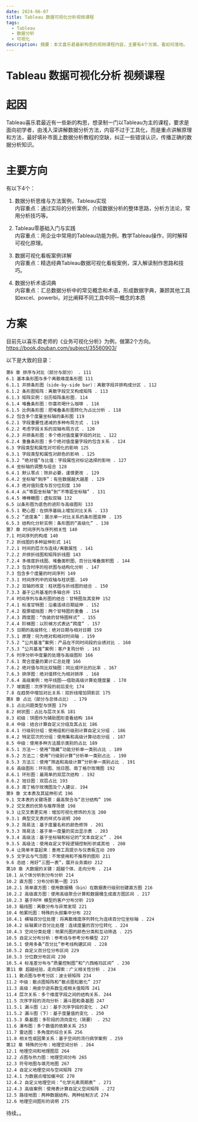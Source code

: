 ```yaml
---
date: 2024-06-07
title: Tableau 数据可视化分析视频课程
tags:
  - Tableau
  - 数据分析
  - 可视化
description: 摘要：本文喜乐君最新构思的视频课程内容，主要有4个方面，看如何落地。
---
```


# Tableau 数据可视化分析 视频课程
# 起因  

Tableau喜乐君最近有一些新的构思，想录制一门以Tableau为主的课程，要求是面向初学者，由浅入深讲解数据分析方法，内容不过于工具化，而是重点讲解原理和方法，最好填补市面上数据分析教程的空缺，纠正一些错误认识，传播正确的数据分析知识。


# 主要方向

有以下4个：

1. 数据分析思维与方法案例，Tableau实现  
内容重点：通过实际的分析案例，介绍数据分析的整体思路，分析方法论，常用分析技巧等。  

2. Tableau零基础入门与实践  
内容重点：用企业中常用的Tableau功能为例，教学Tableau操作，同时解释可视化原理。  

3. 数据可视化看板案例详解  
内容重点：精选经典Tableau数据可视化看板案例，深入解读制作思路和技巧。  

4. 数据分析术语词典  
内容重点：汇总数据分析中的常见概念和术语，形成数据字典，兼顾其他工具如excel、powerbi，对比阐释不同工具中同一概念的本质  


# 方案

目前先以喜乐君老师的《业务可视化分析》为例，做第2个方向。  
https://book.douban.com/subject/35560903/

以下是大致的目录：

```
第6 章 排序与对比（部分与部分） . 111
6.1 基本条形图与多个离散维度条形图 111
6.1.1 并排条形图（side-by-side bar）：离散字段并排构成分区 . 112
6.1.2 条形图矩阵：离散字段交叉构成矩阵 . 113
6.1.3 矩阵实例：日历矩阵条形图. 114
6.1.4 堆叠条形图：你喜欢喝什么咖啡 . 116
6.1.5 比例条形图：把堆叠条形图转化为占比分析 . 118
6.2 包含多个度量坐标轴的条形图 119
6.2.1 字段重要性递减的多种布局方式 . 119
6.2.2 考虑字段关系的双轴布局方式 . 120
6.2.3 并排条形图：多个绝对值度量字段的对比 . 122
6.2.4 重叠条形图：多个绝对值度量字段的包含关系 . 124
6.3 字段类型和属性对可视化的影响 125
6.3.1 字段类型和属性对颜色的影响 . 125
6.3.2 “绝对值”与比值：字段属性对标记选择的影响 . 127
6.4 坐标轴的调整与组合 128
6.4.1 默认零点：除非必要，谨慎更改 . 129
6.4.2 坐标轴“倒序”：有些数据越大越差 . 129
6.4.3 绝对值刻度与百分位刻度 130
6.4.4 从“等距坐标轴”到“不等距坐标轴” . 131
6.4.5 棒棒糖图：虚拟双轴 132
6.5 以条形图为底色的进阶与高级图形 133
6.5.1 靶心图：在排序基础上增加对比关系 . 133
6.5.2 “进度条”：展示单一对比关系的条形图变种 . 135
6.5.3 结构化分析实例：条形图的“高级化” . 138
第7 章 时间序列与序列相关性 140
7.1 时间序列的构成 140
7.2 折线图的多种延伸形式 141
7.2.1 时间的层次与连续/离散属性 . 141
7.2.2 并排折线图和矩阵折线图 143
7.2.4 多维度折线图、堆叠面积图、百分比堆叠面积图 . 144
7.2.3 包含时序的柱状图与结构化分析 . 147
7.3 包含多个度量的时间序列 149
7.3.1 时间序列中的双轴与柱状图. 149
7.3.2 双轴的改变：柱状图与折线图的结合 . 150
7.3.3 基于公共基准的多轴合并 151
7.4 时间序列与条形图的结合：甘特图及其变种 152
7.4.1 标准甘特图：沿着连续日期延伸 . 152
7.4.2 股票蜡烛图：两个甘特图的重叠 . 154
7.4.3 跨度图：“伪装的甘特图样式” . 155
7.4.4 阶梯图：以阶梯方式表达“跨度” . 157
7.5 日期的高级转化：绝对日期与相对日期 159
7.5.1 原理：何为绝对和相对时间轴 . 159
7.5.2 “公共基准”案例：产品在不同时间段的业绩对比 . 160
7.5.3 “公共基准”案例：客户复购分析 . 163
7.6 时序分析中度量的处理与高级图形 166
7.6.1 聚合度量的累计汇总处理 166
7.6.2 绝对值与同比双轴图：同比或环比的比率 . 167
7.6.3 排序图：绝对值转化为相对排序 . 168
7.6.4 高级案例：地平线图——借助高级计算处理度量 . 170
7.7 坡面图：次序字段的前后变化 174
7.8 在趋势中增加对比关系：双折线增加阴影区 175
第8 章 占比（部分与总体占比） . 179
8.1 占比问题类型与饼图 179
8.2 树状图：占比与层次关系 181
8.3 初级：饼图作为辅助图形查看结构 184
8.4 中级：结合计算自定义分组及其占比 186
8.4.1 行级别分组：使用组和行级别计算自定义分组 . 186
8.4.2 特定层次的分组：使用集和高级计算动态分组 . 187
8.5 中级：使用多种方法展示类别的占比 189
8.5.1 方法一：使用“隐藏”功能分析单一类别占比 . 189
8.5.2 方法二：使用“行级别计算”分析单一类别占比 . 190
8.5.3 方法三：使用“筛选和高级计算”分析单一类别占比 . 191
8.6 高级图形：环形图、旭日图、南丁格尔玫瑰图 192
8.6.1 环形图：最简单的双层次结构 . 192
8.6.2 旭日图：双层占比 193
8.6.3 南丁格尔玫瑰图及个人建议. 194
第9 章 文本表及其延伸形式 196
9.1 文本表的关键场景：最高聚合与“总分结构” 196
9.2 交叉表的优势与推荐场景 198
9.3 让交叉表更实用：增加可视化修饰的方法 200
9.3.1 典型交叉表的样式与说明 200
9.3.2 简易法：基于度量名称的颜色修饰 . 201
9.3.3 简易法：基于单一度量的突出显示表 . 203
9.3.4 高级法：基于坐标轴和标记的“文本自定义” . 204
9.3.5 高级法：使用自定义字段逻辑控制形状或其他 . 208
9.4 让简单丰富起来：善用工具提示与仪表板互动 209
9.5 文字云与气泡图：不常使用和不推荐的图形 211
9.6 总结：用好“三图一表”，展开业务面纱 212
第10 章 大数据的关键：超越个体、走向分布 . 214
10.1 从个体分析到分布分析 214
10.2 直方图：分布分析第一图 215
10.2.1 简单直方图：使用数据桶（bin）在数据表行级别创建直方图 216
10.2.2 高级直方图：使用高级聚合计算和数据桶生成直方图区间 . 217
10.2.3 基于RFM 模型的客户分布分析 219
10.3 箱线图：离散分布与异常发现 221
10.4 帕累托图：特殊的头部集中分布 222
10.4.1 横轴百分位处理：将离散维度序列转化为连续百分位坐标轴 . 224
10.4.2 纵轴累计百分比处理：连续度量的百分位转化 . 224
10.4.3 空间分类处理：帕累托图的颜色分类和互动筛选 . 225
10.5 自定义分布分析：参考线与参考分布模型 227
10.5.1 使用多条“百分比”参考线构建区间 . 228
10.5.2 自定义百分位分布区间 229
10.5.3 分位数分布区间 230
10.5.4 标准差分布与“质量控制图”和“六西格玛区间” . 230
第11 章 超越经验，走向探索：广义相关性分析 . 234
11.1 散点图与参考分区：波士顿矩阵 234
11.2 中级：散点图矩阵和“散点图松散化” 237
11.3 高级：用皮尔逊系数生成相关值矩阵 241
11.4 层次关系：多个维度字段之间的结构关系. 244
11.5 次序字段的流向分析：漏斗图和桑基图 247
11.5.1 漏斗图（上）：基于次序字段的变化 . 247
11.5.2 漏斗图（下）：基于度量值的变化 . 250
11.5.3 桑基图：多阶段的流向变化（简要） . 252
11.6 瀑布图：多个数值的依赖关系 253
11.7 雷达图：多角度的综合关系 256
11.8 相关性或因果关系：基于空间的流行病学案例 . 259
第12 章 特殊的分布：地理空间分析 . 264
12.1 地理空间和地理图层 264
12.2 点图与热力图：地理空间分布 265
12.3 符号地图与填充地图 267
12.4 自定义地理空间与空间矩阵 270
12.4.1 为数据点增加缓冲区 270
12.4.2 自定义地理空间：“化学元素周期表” . 271
12.4.3 高级案例：使用表计算自定义空间矩阵 . 272
12.5 路径地图：两种数据结构，两种绘制方式 274
12.6 地理空间图形的说明 275
```

待续。。

<Comment />